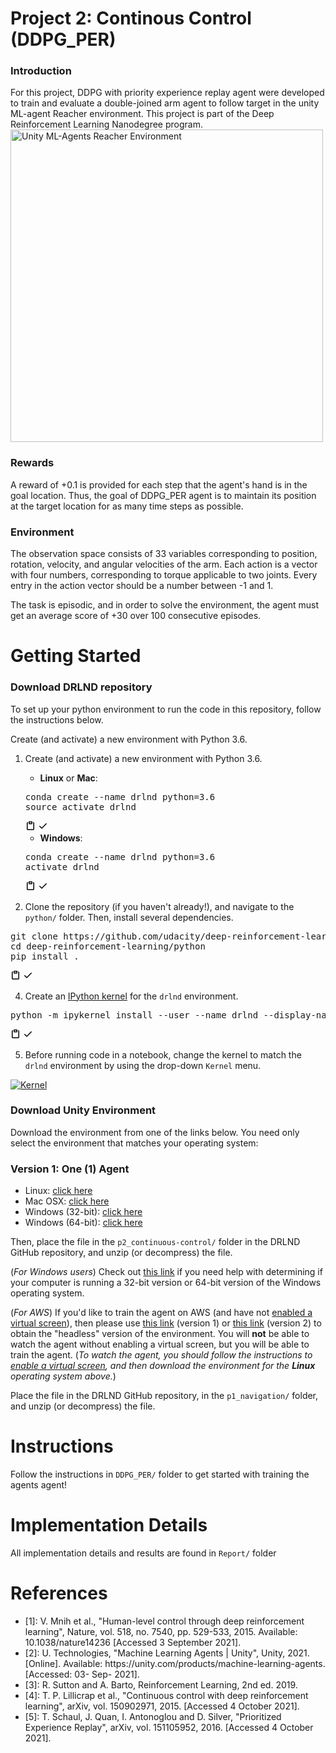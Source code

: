 # Project 2: Continous Control (DDPG_PER)
<h3>Introduction</h3>
For this project, DDPG with priority experience replay agent were developed to train and evaluate a double-joined arm agent to follow target in the unity ML-agent Reacher environment.  This project is part of the Deep Reinforcement Learning Nanodegree program.

<img class="image--26lOQ" src="https://video.udacity-data.com/topher/2018/June/5b1ea778_reacher/reacher.gif" alt="Unity ML-Agents Reacher Environment" width="500px">

<h3>Rewards</h3>
A reward of +0.1 is provided for each step that the agent's hand is in the goal location. Thus, the goal of DDPG_PER agent is to maintain its position at the target location for as many time steps as possible.

<h3>Environment</h3>
The observation space consists of 33 variables corresponding to position, rotation, velocity, and angular velocities of the arm. Each action is a vector with four numbers, corresponding to torque applicable to two joints. Every entry in the action vector should be a number between -1 and 1.

The task is episodic, and in order to solve the environment, the agent must get an average score of +30 over 100 consecutive episodes.

# Getting Started
<h3>Download DRLND repository</h3>
<p>To set up your python environment to run the code in this repository, follow the instructions below.</p>
<p>Create (and activate) a new environment with Python 3.6.</p>
<ol>
<li>
<p>Create (and activate) a new environment with Python 3.6.</p>
<ul>
<li><strong>Linux</strong> or <strong>Mac</strong>:</li>
</ul>
<div class="highlight highlight-source-shell position-relative"><pre>conda create --name drlnd python=3.6
<span class="pl-c1">source</span> activate drlnd</pre><div class="zeroclipboard-container position-absolute right-0 top-0">
    <clipboard-copy aria-label="Copy" class="ClipboardButton btn js-clipboard-copy m-2 p-0 tooltipped-no-delay" data-copy-feedback="Copied!" data-tooltip-direction="w" value="conda create --name drlnd python=3.6
source activate drlnd
" tabindex="0" role="button">
      <svg aria-hidden="true" height="16" viewBox="0 0 16 16" version="1.1" width="16" data-view-component="true" class="octicon octicon-paste js-clipboard-clippy-icon m-2">
    <path fill-rule="evenodd" d="M5.75 1a.75.75 0 00-.75.75v3c0 .414.336.75.75.75h4.5a.75.75 0 00.75-.75v-3a.75.75 0 00-.75-.75h-4.5zm.75 3V2.5h3V4h-3zm-2.874-.467a.75.75 0 00-.752-1.298A1.75 1.75 0 002 3.75v9.5c0 .966.784 1.75 1.75 1.75h8.5A1.75 1.75 0 0014 13.25v-9.5a1.75 1.75 0 00-.874-1.515.75.75 0 10-.752 1.298.25.25 0 01.126.217v9.5a.25.25 0 01-.25.25h-8.5a.25.25 0 01-.25-.25v-9.5a.25.25 0 01.126-.217z"></path>
</svg>
      <svg aria-hidden="true" height="16" viewBox="0 0 16 16" version="1.1" width="16" data-view-component="true" class="octicon octicon-check js-clipboard-check-icon color-text-success d-none m-2">
    <path fill-rule="evenodd" d="M13.78 4.22a.75.75 0 010 1.06l-7.25 7.25a.75.75 0 01-1.06 0L2.22 9.28a.75.75 0 011.06-1.06L6 10.94l6.72-6.72a.75.75 0 011.06 0z"></path>
</svg>
    </clipboard-copy>
  </div></div>
<ul>
<li><strong>Windows</strong>:</li>
</ul>
<div class="highlight highlight-source-shell position-relative"><pre>conda create --name drlnd python=3.6 
activate drlnd</pre><div class="zeroclipboard-container position-absolute right-0 top-0">
    <clipboard-copy aria-label="Copy" class="ClipboardButton btn js-clipboard-copy m-2 p-0 tooltipped-no-delay" data-copy-feedback="Copied!" data-tooltip-direction="w" value="conda create --name drlnd python=3.6 
activate drlnd
" tabindex="0" role="button">
      <svg aria-hidden="true" height="16" viewBox="0 0 16 16" version="1.1" width="16" data-view-component="true" class="octicon octicon-paste js-clipboard-clippy-icon m-2">
    <path fill-rule="evenodd" d="M5.75 1a.75.75 0 00-.75.75v3c0 .414.336.75.75.75h4.5a.75.75 0 00.75-.75v-3a.75.75 0 00-.75-.75h-4.5zm.75 3V2.5h3V4h-3zm-2.874-.467a.75.75 0 00-.752-1.298A1.75 1.75 0 002 3.75v9.5c0 .966.784 1.75 1.75 1.75h8.5A1.75 1.75 0 0014 13.25v-9.5a1.75 1.75 0 00-.874-1.515.75.75 0 10-.752 1.298.25.25 0 01.126.217v9.5a.25.25 0 01-.25.25h-8.5a.25.25 0 01-.25-.25v-9.5a.25.25 0 01.126-.217z"></path>
</svg>
      <svg aria-hidden="true" height="16" viewBox="0 0 16 16" version="1.1" width="16" data-view-component="true" class="octicon octicon-check js-clipboard-check-icon color-text-success d-none m-2">
    <path fill-rule="evenodd" d="M13.78 4.22a.75.75 0 010 1.06l-7.25 7.25a.75.75 0 01-1.06 0L2.22 9.28a.75.75 0 011.06-1.06L6 10.94l6.72-6.72a.75.75 0 011.06 0z"></path>
</svg>
    </clipboard-copy>
  </div></div>
</li>

<li>
<p>Clone the repository (if you haven't already!), and navigate to the <code>python/</code> folder.  Then, install several dependencies.</p>
</li>
</ol>
<div class="highlight highlight-source-shell position-relative"><pre>git clone https://github.com/udacity/deep-reinforcement-learning.git
<span class="pl-c1">cd</span> deep-reinforcement-learning/python
pip install <span class="pl-c1">.</span></pre><div class="zeroclipboard-container position-absolute right-0 top-0">
    <clipboard-copy aria-label="Copy" class="ClipboardButton btn js-clipboard-copy m-2 p-0 tooltipped-no-delay" data-copy-feedback="Copied!" data-tooltip-direction="w" value="git clone https://github.com/udacity/deep-reinforcement-learning.git
cd deep-reinforcement-learning/python
pip install .
" tabindex="0" role="button">
      <svg aria-hidden="true" height="16" viewBox="0 0 16 16" version="1.1" width="16" data-view-component="true" class="octicon octicon-paste js-clipboard-clippy-icon m-2">
    <path fill-rule="evenodd" d="M5.75 1a.75.75 0 00-.75.75v3c0 .414.336.75.75.75h4.5a.75.75 0 00.75-.75v-3a.75.75 0 00-.75-.75h-4.5zm.75 3V2.5h3V4h-3zm-2.874-.467a.75.75 0 00-.752-1.298A1.75 1.75 0 002 3.75v9.5c0 .966.784 1.75 1.75 1.75h8.5A1.75 1.75 0 0014 13.25v-9.5a1.75 1.75 0 00-.874-1.515.75.75 0 10-.752 1.298.25.25 0 01.126.217v9.5a.25.25 0 01-.25.25h-8.5a.25.25 0 01-.25-.25v-9.5a.25.25 0 01.126-.217z"></path>
</svg>
      <svg aria-hidden="true" height="16" viewBox="0 0 16 16" version="1.1" width="16" data-view-component="true" class="octicon octicon-check js-clipboard-check-icon color-text-success d-none m-2">
    <path fill-rule="evenodd" d="M13.78 4.22a.75.75 0 010 1.06l-7.25 7.25a.75.75 0 01-1.06 0L2.22 9.28a.75.75 0 011.06-1.06L6 10.94l6.72-6.72a.75.75 0 011.06 0z"></path>
</svg>
    </clipboard-copy>
  </div></div>
  <ol start="4">
<li>Create an <a href="http://ipython.readthedocs.io/en/stable/install/kernel_install.html" rel="nofollow">IPython kernel</a> for the <code>drlnd</code> environment.</li>
</ol>
<div class="highlight highlight-source-shell position-relative"><pre>python -m ipykernel install --user --name drlnd --display-name <span class="pl-s"><span class="pl-pds">"</span>drlnd<span class="pl-pds">"</span></span></pre><div class="zeroclipboard-container position-absolute right-0 top-0">
    <clipboard-copy aria-label="Copy" class="ClipboardButton btn js-clipboard-copy m-2 p-0 tooltipped-no-delay" data-copy-feedback="Copied!" data-tooltip-direction="w" value="python -m ipykernel install --user --name drlnd --display-name &quot;drlnd&quot;
" tabindex="0" role="button">
      <svg aria-hidden="true" height="16" viewBox="0 0 16 16" version="1.1" width="16" data-view-component="true" class="octicon octicon-paste js-clipboard-clippy-icon m-2">
    <path fill-rule="evenodd" d="M5.75 1a.75.75 0 00-.75.75v3c0 .414.336.75.75.75h4.5a.75.75 0 00.75-.75v-3a.75.75 0 00-.75-.75h-4.5zm.75 3V2.5h3V4h-3zm-2.874-.467a.75.75 0 00-.752-1.298A1.75 1.75 0 002 3.75v9.5c0 .966.784 1.75 1.75 1.75h8.5A1.75 1.75 0 0014 13.25v-9.5a1.75 1.75 0 00-.874-1.515.75.75 0 10-.752 1.298.25.25 0 01.126.217v9.5a.25.25 0 01-.25.25h-8.5a.25.25 0 01-.25-.25v-9.5a.25.25 0 01.126-.217z"></path>
</svg>
      <svg aria-hidden="true" height="16" viewBox="0 0 16 16" version="1.1" width="16" data-view-component="true" class="octicon octicon-check js-clipboard-check-icon color-text-success d-none m-2">
    <path fill-rule="evenodd" d="M13.78 4.22a.75.75 0 010 1.06l-7.25 7.25a.75.75 0 01-1.06 0L2.22 9.28a.75.75 0 011.06-1.06L6 10.94l6.72-6.72a.75.75 0 011.06 0z"></path>
</svg>
    </clipboard-copy>
  </div></div>
  <ol start="5">
<li>Before running code in a notebook, change the kernel to match the <code>drlnd</code> environment by using the drop-down <code>Kernel</code> menu.</li>
</ol>
<p><a target="_blank" rel="noopener noreferrer" href="https://user-images.githubusercontent.com/10624937/42386929-76f671f0-8106-11e8-9376-f17da2ae852e.png"><img src="https://user-images.githubusercontent.com/10624937/42386929-76f671f0-8106-11e8-9376-f17da2ae852e.png" alt="Kernel" title="Kernel" style="max-width:100%;"></a></p>


<h3>Download Unity Environment</h3>
Download the environment from one of the links below. You need only select the environment that matches your operating system:

<h3 id="version-1-one-1-agent">Version 1: One (1) Agent</h3>

<ul>
<li>Linux: <a target="_blank" href="https://s3-us-west-1.amazonaws.com/udacity-drlnd/P2/Reacher/one_agent/Reacher_Linux.zip">click here</a></li>
<li>Mac OSX: <a target="_blank" href="https://s3-us-west-1.amazonaws.com/udacity-drlnd/P2/Reacher/one_agent/Reacher.app.zip">click here</a></li>
<li>Windows (32-bit): <a target="_blank" href="https://s3-us-west-1.amazonaws.com/udacity-drlnd/P2/Reacher/one_agent/Reacher_Windows_x86.zip">click here</a></li>
<li>Windows (64-bit): <a target="_blank" href="https://s3-us-west-1.amazonaws.com/udacity-drlnd/P2/Reacher/one_agent/Reacher_Windows_x86_64.zip">click here</a></li>
</ul>

<p>Then, place the file in the <code>p2_continuous-control/</code> folder in the DRLND GitHub repository, and unzip (or decompress) the file.</p>

<p>(<em>For Windows users</em>) Check out <a target="_blank" href="https://support.microsoft.com/en-us/help/827218/how-to-determine-whether-a-computer-is-running-a-32-bit-version-or-64">this link</a> if you need help with determining if your computer is running a 32-bit version or 64-bit version of the Windows operating system.</p>

<p>(<em>For AWS</em>) If you'd like to train the agent on AWS (and have not <a target="_blank" href="https://github.com/Unity-Technologies/ml-agents/blob/master/docs/Training-on-Amazon-Web-Service.md">enabled a virtual screen</a>), then please use <a target="_blank" href="https://s3-us-west-1.amazonaws.com/udacity-drlnd/P2/Reacher/one_agent/Reacher_Linux_NoVis.zip">this link</a> (version 1) or <a target="_blank" href="https://s3-us-west-1.amazonaws.com/udacity-drlnd/P2/Reacher/Reacher_Linux_NoVis.zip">this link</a> (version 2) to obtain the "headless" version of the environment.  You will <strong>not</strong> be able to watch the agent without enabling a virtual screen, but you will be able to train the agent.  (<em>To watch the agent, you should follow the instructions to <a target="_blank" href="https://github.com/Unity-Technologies/ml-agents/blob/master/docs/Training-on-Amazon-Web-Service.md">enable a virtual screen</a>, and then download the environment for the <strong>Linux</strong> operating system above.</em>)</p>

Place the file in the DRLND GitHub repository, in the <code>p1_navigation/</code> folder, and unzip (or decompress) the file.

# Instructions
Follow the instructions in <code>DDPG_PER/</code> folder to get started with training the agents agent!

# Implementation Details
All implementation details and results are found in <code>Report/</code> folder

# References
<ul>
    <li>[1]: V. Mnih et al., "Human-level control through deep reinforcement learning", Nature, vol. 518, no. 7540, pp. 529-533, 2015. Available: 10.1038/nature14236 [Accessed 3 September 2021].
<li>[2]: U. Technologies, "Machine Learning Agents | Unity", Unity, 2021. [Online]. Available: https://unity.com/products/machine-learning-agents. [Accessed: 03- Sep- 2021]. 
<li>[3]: R. Sutton and A. Barto, Reinforcement Learning, 2nd ed. 2019.
<li>[4]: T. P. Lillicrap et al., "Continuous control with deep reinforcement learning", arXiv, vol. 150902971, 2015. [Accessed 4 October 2021].
<li>[5]: T. Schaul, J. Quan, I. Antonoglou and D. Silver, "Prioritized Experience Replay", arXiv, vol. 151105952, 2016. [Accessed 4 October 2021]. 
</ul>
